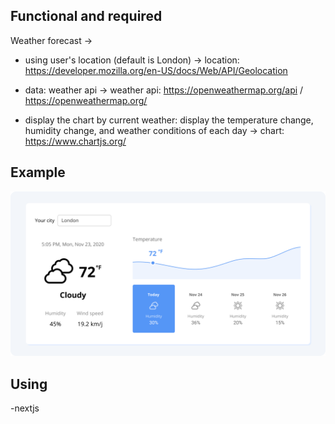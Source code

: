 ## Functional and required
Weather forecast ->
- using user's location (default is London)
-> location: https://developer.mozilla.org/en-US/docs/Web/API/Geolocation

- data: weather api
-> weather api: https://openweathermap.org/api / https://openweathermap.org/

- display the chart by current weather: display the temperature change, humidity change, and weather conditions of each day
-> chart: https://www.chartjs.org/

## Example
![example](Example.png)

## Using
 -nextjs